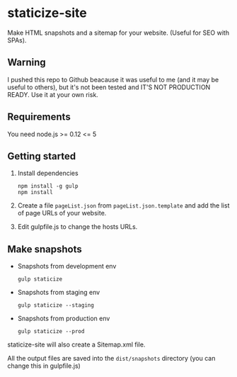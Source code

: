 # staticize-site

Make HTML snapshots and a sitemap for your website. (Useful for SEO with SPAs).

## Warning

I pushed this repo to Github beacause it was useful to me (and it may be useful to others), but it's not been tested and IT'S NOT PRODUCTION READY. Use it at your own risk.

## Requirements

You need node.js >= 0.12 <= 5

## Getting started

1. Install dependencies

       npm install -g gulp
       npm install

2. Create a file `pageList.json` from `pageList.json.template` and add the list of page URLs of your website.

3. Edit gulpfile.js to change the hosts URLs.

## Make snapshots

* Snapshots from development env

      gulp staticize

* Snapshots from staging env

      gulp staticize --staging

* Snapshots from production env

      gulp staticize --prod

staticize-site will also create a Sitemap.xml file.

All the output files are saved into the `dist/snapshots` directory (you can change this in gulpfile.js)
